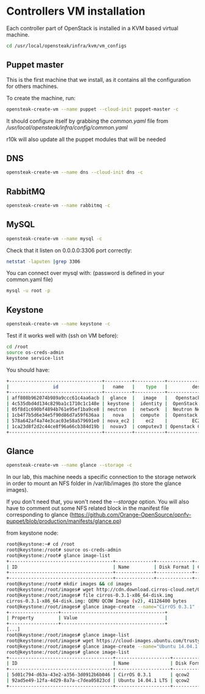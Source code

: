 # Controllers VM installation

Each controller part of OpenStack is installed in a KVM based virtual machine.

```bash
cd /usr/local/opensteak/infra/kvm/vm_configs
```

## Puppet master

This is the first machine that we install, as it contains all the configuration for others machines.

To create the machine, run: 

```bash
opensteak-create-vm --name puppet --cloud-init puppet-master -c
```

It should configure itself by grabbing the *common.yaml* file from */usr/local/opensteak/infra/config/common.yaml*

r10k will also update all the puppet modules that will be needed

## DNS

```bash
opensteak-create-vm --name dns --cloud-init dns -c
```

## RabbitMQ

```bash
opensteak-create-vm --name rabbitmq -c
```

## MySQL

```bash
opensteak-create-vm --name mysql -c
```

Check that it listen on 0.0.0.0:3306 port correctly:

```bash
netstat -laputen |grep 3306
```

You can connect over mysql with: (password is defined in your common.yaml file)

```bash
mysql -u root -p
```

## Keystone

```bash
opensteak-create-vm --name keystone -c
```

Test if it works well with (ssh on VM before):

```bash
cd /root
source os-creds-admin
keystone service-list
```

You should have:

```bash
+----------------------------------+----------+-----------+------------------------------+
|                id                |   name   |    type   |         description          |
+----------------------------------+----------+-----------+------------------------------+
| aff808b962074b989a9ccc61c4aa6acb |  glance  |   image   |   Openstack Image Service    |
| 4c535dbd4d134c829ba1c1710c1c148e | keystone |  identity |  OpenStack Identity Service  |
| 05f8d1c690bf4894b761e95ef1ba9ce8 | neutron  |  network  |  Neutron Networking Service  |
| 1cb4f7b5d6e34e5f90d86d7a59f636aa |   nova   |  compute  |  Openstack Compute Service   |
| 578a642af4a74e3cac03e58a579691e0 | nova_ec2 |    ec2    |         EC2 Service          |
| 1ca23d8f2d2c44ce8f96a66cb384d19b |  novav3  | computev3 | Openstack Compute Service v3 |
+----------------------------------+----------+-----------+------------------------------+
```

## Glance

```bash
opensteak-create-vm --name glance --storage -c
```

In our lab, this machine needs a specific connection to the storage network in order to mount an NFS folder in /var/lib/images (to store the glance images).

If you don't need that, you won't need the *--storage* option. You will also have to comment out some NFS related block in the manifest file corresponding to glance (https://github.com/Orange-OpenSource/opnfv-puppet/blob/production/manifests/glance.pp)

from keystone node:
```bash
root@keystone:~# cd /root
root@keystone:/root# source os-creds-admin
root@keystone:/root# glance image-list
+--------------------------------------+--------------+-------------+------------------+----------+--------+
| ID                                   | Name         | Disk Format | Container Format | Size     | Status |
+--------------------------------------+--------------+-------------+------------------+----------+--------+
+--------------------------------------+--------------+-------------+------------------+----------+--------+
root@keystone:/root# mkdir images && cd images
root@keystone:/root/images# wget http://cdn.download.cirros-cloud.net/0.3.1/cirros-0.3.1-x86_64-disk.img
root@keystone:/root/images# file cirros-0.3.1-x86_64-disk.img
cirros-0.3.1-x86_64-disk.img: QEMU QCOW Image (v2), 41126400 bytes
root@keystone:/root/images# glance image-create --name="CirrOS 0.3.1" --disk-format=qcow2 --container-format=bare --is-public=true < cirros-0.3.1-x86_64-disk.img
+------------------+--------------------------------------+
| Property         | Value                                |
+------------------+--------------------------------------+
[...]
root@keystone:/root/images# glance image-list
root@keystone:/root/images# wget https://cloud-images.ubuntu.com/trusty/current/trusty-server-cloudimg-amd64-disk1.img
root@keystone:/root/images# glance image-create --name="Ubuntu 14.04.1 LTS" --disk-format=qcow2   --container-format=bare --is-public=true < utopic-server-cloudimg-amd64-disk1.img
root@keystone:/root/images# glance image-list
+--------------------------------------+--------------------+-------------+------------------+-----------+--------+
| ID                                   | Name               | Disk Format | Container Format | Size      | Status |
+--------------------------------------+--------------------+-------------+------------------+-----------+--------+
| 5d01c794-d63a-43e2-a356-3d0912b6b046 | CirrOS 0.3.1       | qcow2       | bare             | 13147648  | active |
| 92ad5e49-12fa-4d29-8a7a-c7dea05823cd | Ubuntu 14.04.1 LTS | qcow2       | bare             | 267452928 | active |
+--------------------------------------+--------------------+-------------+------------------+-----------+--------+


```
